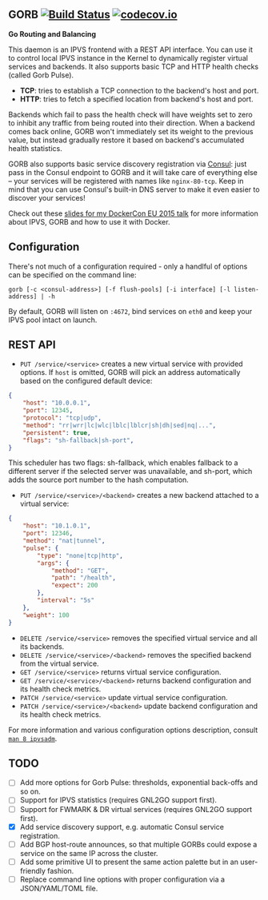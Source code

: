 ## GORB [![Build Status](https://travis-ci.org/kobolog/gorb.svg?branch=master)](https://travis-ci.org/kobolog/gorb) [![codecov.io](https://codecov.io/github/kobolog/gorb/coverage.svg?branch=master)](https://codecov.io/github/kobolog/gorb?branch=master)
**Go Routing and Balancing**

This daemon is an IPVS frontend with a REST API interface. You can use it to control local IPVS instance in the Kernel to dynamically register virtual services and backends. It also supports basic TCP and HTTP health checks (called Gorb Pulse).

- **TCP**: tries to establish a TCP connection to the backend's host and port.
- **HTTP**: tries to fetch a specified location from backend's host and port.

Backends which fail to pass the health check will have weights set to zero to inhibit any traffic from being routed into their direction. When a backend comes back online, GORB won't immediately set its weight to the previous value, but instead gradually restore it based on backend's accumulated health statistics.

GORB also supports basic service discovery registration via [Consul](https://www.consul.io): just pass in the Consul endpoint to GORB and it will take care of everything else – your services will be registered with names like `nginx-80-tcp`. Keep in mind that you can use Consul's built-in DNS server to make it even easier to discover your services!

Check out these [slides for my DockerCon EU 2015 talk](http://www.slideshare.net/kobolog/ipvs-for-docker-containers) for more information about IPVS, GORB and how to use it with Docker.

## Configuration

There's not much of a configuration required - only a handlful of options can be specified on the command line:

    gorb [-c <consul-address>] [-f flush-pools] [-i interface] [-l listen-address] | -h

By default, GORB will listen on `:4672`, bind services on `eth0` and keep your IPVS pool intact on launch.

## REST API

- `PUT /service/<service>` creates a new virtual service with provided options. If `host` is omitted, GORB will pick an
address automatically based on the configured default device:
```json
{
    "host": "10.0.0.1",
    "port": 12345,
    "protocol": "tcp|udp",
    "method": "rr|wrr|lc|wlc|lblc|lblcr|sh|dh|sed|nq|...",
    "persistent": true,
    "flags": "sh-fallback|sh-port",
}
```

This scheduler has two flags: sh-fallback, which enables fallback to a different server if the selected server was unavailable, and sh-port, which adds the source port number to the hash computation.

- `PUT /service/<service>/<backend>` creates a new backend attached to a virtual service:
```json
{
    "host": "10.1.0.1",
    "port": 12346,
    "method": "nat|tunnel",
    "pulse": {
        "type": "none|tcp|http",
        "args": {
            "method": "GET",
            "path": "/health",
            "expect": 200
        },
        "interval": "5s"
    },
    "weight": 100
}
```
- `DELETE /service/<service>` removes the specified virtual service and all its backends.
- `DELETE /service/<service>/<backend>` removes the specified backend from the virtual service.
- `GET /service/<service>` returns virtual service configuration.
- `GET /service/<service>/<backend>` returns backend configuration and its health check metrics.
- `PATCH /service/<service>` update virtual service configuration.
- `PATCH /service/<service>/<backend>` update backend configuration and its health check metrics.

For more information and various configuration options description, consult [`man 8 ipvsadm`](http://linux.die.net/man/8/ipvsadm).

## TODO

- [ ] Add more options for Gorb Pulse: thresholds, exponential back-offs and so on.
- [ ] Support for IPVS statistics (requires GNL2GO support first).
- [ ] Support for FWMARK & DR virtual services (requires GNL2GO support first).
- [x] Add service discovery support, e.g. automatic Consul service registration.
- [ ] Add BGP host-route announces, so that multiple GORBs could expose a service on the same IP across the cluster.
- [ ] Add some primitive UI to present the same action palette but in an user-friendly fashion.
- [ ] Replace command line options with proper configuration via a JSON/YAML/TOML file.
